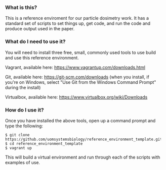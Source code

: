 ### What is this? 
This is a reference enviroment for our particle dosimetry work. It has a standard set of scripts to set things up, get code, and run the code and produce output used in the paper.  

### What do I need to use it?
You will need to install three free, small, commonly used tools to use build and use this reference environment.

Vagrant, available here: https://www.vagrantup.com/downloads.html

Git, available here: https://git-scm.com/downloads (when you install, if you're on Windows, select "Use Git from the Windows Command Prompt" during the install)

Virtualbox, available here: https://www.virtualbox.org/wiki/Downloads


### How do I use it?
Once you have installed the above tools, open up a command prompt and type the following:

```
$ git clone https://github.com/uomsystemsbiology/reference_environment_template.git
$ cd reference_environment_template
$ vagrant up
```

This will build a virtual environment and run through each of the scripts with examples
of use.  

